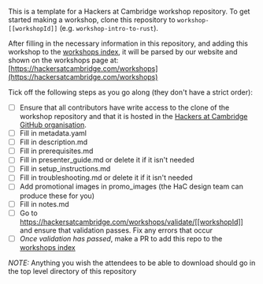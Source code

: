 This is a template for a Hackers at Cambridge workshop repository.
To get started making a workshop, clone this repository to `workshop-[[workshopId]]` (e.g. `workshop-intro-to-rust`).

After filling in the necessary information in this repository, and adding this workshop to the [workshops index](https://github.com/hackersatcambridge/workshops), it will be parsed by our website and shown on the workshops page at:
[https://hackersatcambridge.com/workshops](https://hackersatcambridge.com/workshops)

Tick off the following steps as you go along (they don't have a strict order):

- [ ] Ensure that all contributors have write access to the clone of the workshop repository and that it is hosted in the [Hackers at Cambridge GitHub organisation](https://github.com/hackersatcambridge). 
- [ ] Fill in metadata.yaml
- [ ] Fill in description.md
- [ ] Fill in prerequisites.md
- [ ] Fill in presenter_guide.md or delete it if it isn't needed
- [ ] Fill in setup_instructions.md
- [ ] Fill in troubleshooting.md or delete it if it isn't needed
- [ ] Add promotional images in promo_images (the HaC design team can produce these for you)
- [ ] Fill in notes.md
- [ ] Go to https://hackersatcambridge.com/workshops/validate/[[workshopId]] and ensure that validation passes. Fix any errors that occur
- [ ] _Once validation has passed_, make a PR to add this repo to the [workshops index](https://github.com/hackersatcambridge/workshops)

*NOTE:* Anything you wish the attendees to be able to download should go in the top level directory of this repository